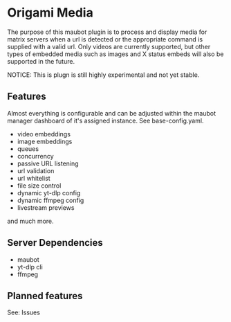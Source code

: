 # Origami Media

The purpose of this maubot plugin is to process and display media for matrix servers when a url is detected or the appropriate command is supplied with a valid url.
Only videos are currently supported, but other types of embedded media such as images and X status embeds will also be supported in the future.

NOTICE: This is plugn is still highly experimental and not yet stable.

## Features

Almost everything is configurable and can be adjusted within the maubot manager dashboard of it's assigned instance.
See base-config.yaml.

- video embeddings
- image embeddings
- queues
- concurrency
- passive URL listening
- url validation
- url whitelist
- file size control
- dynamic yt-dlp config
- dynamic ffmpeg config
- livestream previews

and much more.

## Server Dependencies

- maubot
- yt-dlp cli
- ffmpeg

## Planned features

See: Issues
